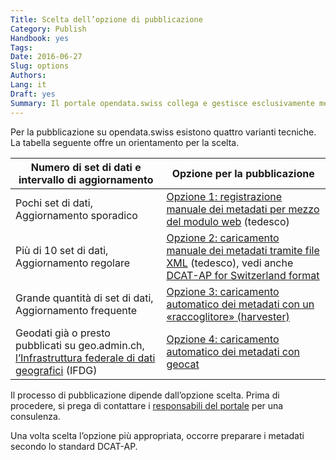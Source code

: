 ```yaml
---
Title: Scelta dell’opzione di pubblicazione
Category: Publish
Handbook: yes
Tags:
Date: 2016-06-27
Slug: options
Authors:
Lang: it
Draft: yes
Summary: Il portale opendata.swiss collega e gestisce esclusivamente metadati. Questo significa che i dati primari restano presso il fornitore, che conserva anche la responsabilità della loro divulgazione.
---
```


Per la pubblicazione su opendata.swiss esistono quattro varianti tecniche. La tabella seguente offre un orientamento per la scelta.

| Numero di set di dati e intervallo di aggiornamento | Opzione per la pubblicazione |
|-----------------------------------------------------|------------------------------|
| Pochi set di dati, Aggiornamento sporadico | [Opzione 1: registrazione manuale dei metadati per mezzo del modulo web](/de/library/opendataswiss-userguide#metadaten-via-formular-xml-import-verwalten_1) (tedesco) |
| Più di 10 set di dati, Aggiornamento regolare | [Opzione 2: caricamento manuale dei metadati tramite file XML](/de/library/opendataswiss-userguide#metadaten-via-formular-xml-import-verwalten_1) (tedesco), vedi anche [DCAT-AP for Switzerland format](/it/library/ch-dcat-ap) |
| Grande quantità di set di dati, Aggiornamento frequente | [Opzione 3: caricamento automatico dei metadati con un «raccoglitore» (harvester)](/it/publish/harvester) |
| Geodati già o presto pubblicati su geo.admin.ch, [l’Infrastruttura federale di dati geografici](http://www.geo.admin.ch/internet/geoportal/it/home/geoadmin/mission/bgdi.html) (IFDG) | [Opzione 4: caricamento automatico dei metadati con geocat](/it/publish/swiss.html#pubblicazione-tramite-geoadminch_1) |

Il processo di pubblicazione dipende dall’opzione scelta. Prima di procedere, si prega di contattare i [responsabili del portale](https://opendata.swiss/it/contact/) per una consulenza.

Una volta scelta l’opzione più appropriata, occorre preparare i metadati secondo lo standard DCAT-AP.
